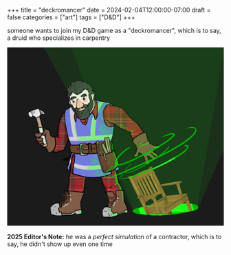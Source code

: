 +++
title = "deckromancer"
date = 2024-02-04T12:00:00-07:00
draft = false
categories = ["art"]
tags = ["D&D"]
+++

someone wants to join my D&D game as a "deckromancer", which is to say, a druid who specializes in carpentry

![](./druid.png)

**2025 Editor's Note:** he was a _perfect simulation_ of a contractor, which is to say, he didn't show up even one time